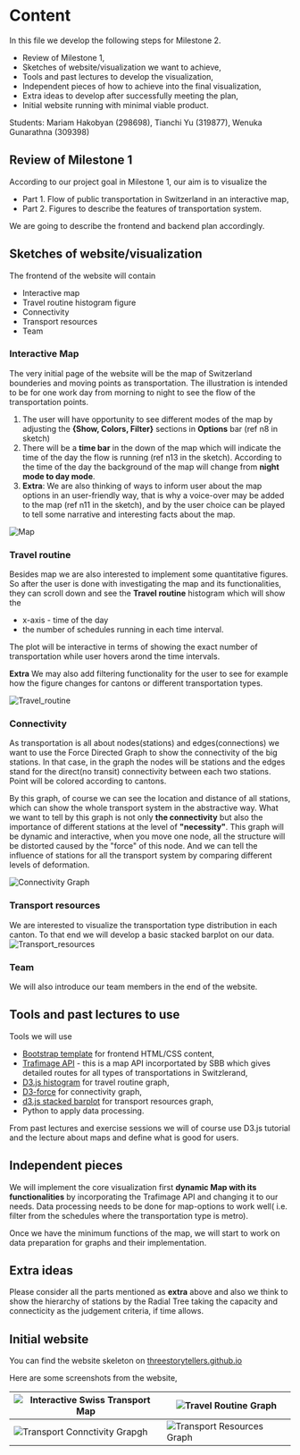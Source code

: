# Content

In this file we develop the following steps for Milestone 2. 

* Review of Milestone 1, 
* Sketches of website/visualization we want to achieve, 
* Tools and past lectures to develop the visualization, 
* Independent pieces of how to achieve into the final visualization,
* Extra ideas to develop after successfully meeting the plan,
* Initial website running with minimal viable product.

Students: Mariam Hakobyan (298698), Tianchi Yu (319877), Wenuka Gunarathna (309398)

## Review of Milestone 1

According to our project goal in Milestone 1, our aim is to visualize the 
* Part 1. Flow of public transportation in Switzerland in an interactive map, 
* Part 2. Figures to describe the features of transportation system.

We are going to describe the frontend and backend plan accordingly.

## Sketches of website/visualization

The frontend of the website will contain 

* Interactive map
* Travel routine histogram figure
* Connectivity
* Transport resources
* Team

### Interactive Map 
The very initial page of the website will be the map of Switzerland bounderies and moving points as transportation. The illustration is intended to be for one work day from morning to night to see the flow of the transportation points. 

1. The user will have opportunity to see different modes of the map by adjusting the **{Show, Colors, Filter}** sections in **Options** bar (ref n8 in sketch)
2. There will be a **time bar** in the down of the map which will indicate the time of the day the flow is running (ref n13 in the sketch). According to the time of the day the background of the map will change from **night mode to day mode**.
3. **Extra**: We are also thinking of ways to inform user about the map options in an user-friendly way, that is why a voice-over may be added to the map (ref n11 in the sketch), and by the user choice can be played to tell some narrative and interesting facts about the map.

![Map](https://raw.githubusercontent.com/com-480-data-visualization/com-480-project-story-tellers/master/pic/map.jpg)

### Travel routine
Besides map we are also interested to implement some quantitative figures. So after the user is done with investigating the map and its functionalities, they can scroll down and see the **Travel routine** histogram which will show the 

* x-axis - time of the day
* the number of schedules running in each time interval.

The plot will be interactive in terms of showing the exact number of transportation while user hovers arond the time intervals.

**Extra** We may also add filtering functionality for the user to see for example how the figure changes for cantons or different transportation types. 

![Travel_routine](https://raw.githubusercontent.com/com-480-data-visualization/com-480-project-story-tellers/master/pic/travel_routine.jpg)

### Connectivity 

As transportation is all about nodes(stations) and edges(connections) we want to use the Force Directed Graph to show the connectivity of the big stations. In that case, in the graph the nodes will be stations and the edges stand for the direct(no transit) connectivity between each two stations. Point will be colored according to cantons. 

By this graph, of course we can see the location and distance of all stations, which can show the whole transport system in the abstractive way. What we want to tell by this graph is not only **the connectivity** but also the importance of different stations at the level of **"necessity"**. This graph will be dynamic and interactive, when you move one node, all the structure will be distorted caused by the "force" of this node. And we can tell the influence of stations for all the transport system by comparing different levels of deformation.

![Connectivity Graph](https://raw.githubusercontent.com/com-480-data-visualization/com-480-project-story-tellers/master/pic/connectivity.jpg)

### Transport resources
We are interested to visualize the transportation type distribution in each canton. To that end we will develop a basic stacked barplot on our data. 
![Transport_resources](https://raw.githubusercontent.com/com-480-data-visualization/com-480-project-story-tellers/master/pic/transport_resources.jpg)

### Team 

We will also introduce our team members in the end of the website.

## Tools and past lectures to use

Tools we will use
* [Bootstrap template](https://blackrockdigital.github.io/startbootstrap-agency/) for frontend HTML/CSS content,
* [Trafimage API](https://github.com/geops/trafimage-maps) - this is a map API incorportated by SBB which gives detailed routes for all types of transportations in Switzlerand,
* [D3.js histogram](https://www.d3-graph-gallery.com/graph/histogram_binSize.html) for travel routine graph,
* [D3-force](https://observablehq.com/@d3/force-directed-graph) for connectivity graph,
* [d3.js stacked barplot](https://www.d3-graph-gallery.com/graph/barplot_stacked_basicWide.html) for transport resources graph,
* Python to apply data processing.

From past lectures and exercise sessions we will of course use D3.js tutorial and the lecture about maps and define what is good for users.

## Independent pieces 

We will implement the core visualization first **dynamic Map with its functionalities** by incorporating the Trafimage API and changing it to our needs. Data processing needs to be done for map-options to work well( i.e. filter from the schedules where the transportation type is metro).

Once we have the minimum functions of the map, we will start to work on data preparation for graphs and their implementation. 

## Extra ideas
Please consider all the parts mentioned as **extra** above and also we think to show the hierarchy of stations by the Radial Tree taking the capacity and connecticity as the judgement criteria, if time allows.

## Initial website
You can find the website skeleton on [threestorytellers.github.io](https://threestorytellers.github.io/)

Here are some screenshots from the website,

| ![Interactive Swiss Transport Map](https://raw.githubusercontent.com/com-480-data-visualization/com-480-project-story-tellers/master/pic/webmap.png) | ![Travel Routine Graph](https://raw.githubusercontent.com/com-480-data-visualization/com-480-project-story-tellers/master/pic/webroutine.png)  |
| -------------- | ------ |
| ![Transport Connctivity Grapgh](https://raw.githubusercontent.com/com-480-data-visualization/com-480-project-story-tellers/master/pic/webconnectivity.png) | ![Transport Resources Graph](https://raw.githubusercontent.com/com-480-data-visualization/com-480-project-story-tellers/master/pic/webresources.png)  |


